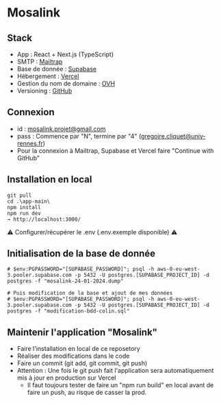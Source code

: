 # Mosalink

## Stack

- App : React + Next.js (TypeScript)
- SMTP : [Mailtrap](https://mailtrap.io/sending/domains/3a9bad16-0eaf-4f4f-aee5-77bb96dbb14a?current_tab=smtp_settings&stream=transactional)
- Base de donnée : [Supabase](https://supabase.com/dashboard/project/fffjtgfrxydfcngvtlnx/editor/17316?sort=emailVerified%3Adesc)
- Hébergement : [Vercel](https://vercel.com/mosalinks-projects/mosalink)
- Gestion du nom de domaine : [OVH](https://www.ovh.com/manager/#/web/domain/mosalink.com/information)
- Versioning : [GitHub](https://github.com/mosalink/mosalink)

## Connexion

- id : mosalink.projet@gmail.com
- pass : Commence par "N", termine par "4" (gregoire.cliquet@univ-rennes.fr)
- Pour la connexion à Mailtrap, Supabase et Vercel faire "Continue with GitHub"

## Installation en local

```
git pull
cd .\app-main\
npm install
npm run dev
→ http://localhost:3000/
```

⚠️ Configurer/récupérer le .env (.env.exemple disponible) ⚠️

## Initialisation de la base de donnée

```
# $env:PGPASSWORD="[SUPABASE_PASSWORD]"; psql -h aws-0-eu-west-3.pooler.supabase.com -p 5432 -U postgres.[SUPABASE_PROJECT_ID] -d postgres -f "mosalink-24-01-2024.dump"

# Puis modification de la base et ajout de mes données
# $env:PGPASSWORD="[SUPABASE_PASSWORD]"; psql -h aws-0-eu-west-3.pooler.supabase.com -p 5432 -U postgres.[SUPABASE_PROJECT_ID] -d postgres -f "modification-bdd-colin.sql"
```

## Maintenir l'application "Mosalink"

- Faire l'installation en local de ce reposetory
- Réaliser des modifications dans le code
- Faire un commit (git add, git commit, git push)
- Attention : Une fois le git push fait l'application sera automatiquement mis à jour en production sur Vercel
    - Il faut toujours tester de faire un "npm run build" en local avant de faire un push, au risque de casser la prod. 
